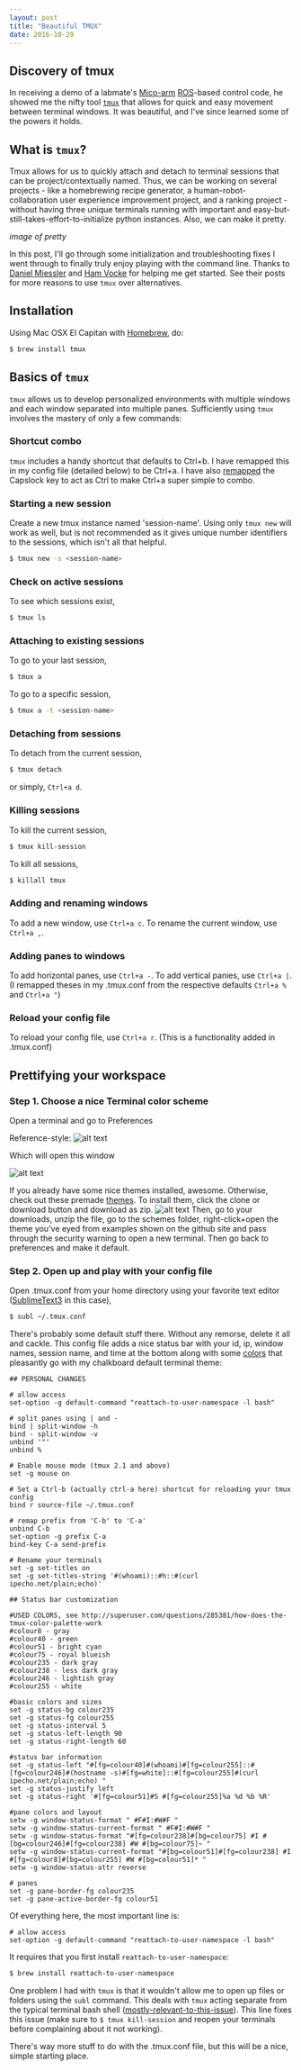 ```yaml
---
layout: post
title: "Beautiful TMUX"
date: 2016-10-29
---
```


[Preferences-img]: https://github.com/jvahala/jvahala.github.io/blob/master/_posts/images/20161029/tmux-terminal-preferences.png?raw=true "Preferences"
[Themes-img]: https://github.com/jvahala/jvahala.github.io/blob/master/_posts/images/20161029/tmux-download-terminal-themes.png?raw=true "Themes"
[Profile-img]: https://github.com/jvahala/jvahala.github.io/blob/master/_posts/images/20161029/tmux-terminal-profile-screen.png "Profile"


## Discovery of tmux 

In receiving a demo of a labmate's [Mico-arm](http://www.robotnik.eu/robotics-arms/kinova-mico-arm/) [ROS](http://wiki.ros.org/Robots/MICO)-based control code, he showed me the nifty tool [`tmux`](https://tmux.github.io/) that allows for quick and easy movement between terminal windows. It was beautiful, and I've since learned some of the powers it holds. 

## What is `tmux`? 

Tmux allows for us to quickly attach and detach to terminal sessions that can be project/contextually named. Thus, we can be working on several projects - like a homebrewing recipe generator, a human-robot-collaboration user experience improvement project, and a ranking project - without having three unique terminals running with important and easy-but-still-takes-effort-to-initialize python instances. Also, we can make it pretty. 

*image of pretty* 

In this post, I'll go through some initialization and troubleshooting fixes I went through to finally truly enjoy playing with the command line. Thanks to [Daniel Miessler](https://danielmiessler.com/study/tmux/#gs.gLmbnDs) and [Ham Vocke](http://www.hamvocke.com/blog/a-guide-to-customizing-your-tmux-conf/) for helping me get started. See their posts for more reasons to use `tmux` over alternatives. 

## Installation

Using Mac OSX El Capitan with [Homebrew](http://brew.sh/), do: 

```bash
$ brew install tmux
```

## Basics of `tmux` 

`tmux` allows us to develop personalized environments with multiple windows and each window separated into multiple panes. Sufficiently using `tmux` involves the mastery of only a few commands: 

### Shortcut combo
`tmux` includes a handy shortcut that defaults to Ctrl+b. I have remapped this in my config file (detailed below) to be Ctrl+a. I have also [remapped](https://coderwall.com/p/cq_lkg/remapping-caps-lock-key-to-something-more-natural-on-mac-os-x) the Capslock key to act as Ctrl to make Ctrl+a super simple to combo. 

### Starting a new session
Create a new tmux instance named 'session-name'. Using only `tmux new` will work as well, but is not recommended as it gives unique number identifiers to the sessions, which isn't all that helpful. 

```bash
$ tmux new -s <session-name>
```

### Check on active sessions
To see which sessions exist, 

```bash
$ tmux ls
```

### Attaching to existing sessions
To go to your last session, 

```bash
$ tmux a
```
To go to a specific session, 

```bash
$ tmux a -t <session-name>
```

### Detaching from sessions 
To detach from the current session, 

```bash
$ tmux detach
```
or simply, `Ctrl+a d`. 

### Killing sessions 
To kill the current session, 

```bash
$ tmux kill-session
```

To kill all sessions, 

```bash
$ killall tmux
```

### Adding and renaming windows 
To add a new window, use `Ctrl+a c`.
To rename the current window, use `Ctrl+a ,`. 

### Adding panes to windows
To add horizontal panes, use `Ctrl+a -`.
To add vertical panies, use `Ctrl+a |`. 
(I remapped theses in my .tmux.conf from the respective defaults `Ctrl+a %` and `Ctrl+a "`) 

### Reload your config file 
To reload your config file, use `Ctrl+a r`. (This is a functionality added in .tmux.conf)

## Prettifying your workspace

### Step 1. Choose a nice Terminal color scheme
Open a terminal and go to Preferences


Reference-style: 
![alt text][Preferences-img]

Which will open this window

![alt text][Profile-img]

If you already have some nice themes installed, awesome. Otherwise, check out these premade [themes](https://github.com/lysyi3m/osx-terminal-themes). To install them, click the clone or download button and download as zip. 
![alt text][Themes-img]
Then, go to your downloads, unzip the file, go to the schemes folder, right-click+open the theme you've eyed from examples shown on the github site and pass through the security warning to open a new terminal. Then go back to preferences and make it default. 

### Step 2. Open up and play with your config file
Open .tmux.conf from your home directory using your favorite text editor ([SublimeText3](https://www.sublimetext.com/) in this case), 

```bash
$ subl ~/.tmux.conf
```
There's probably some default stuff there. Without any remorse, delete it all and cackle. This config file adds a nice status bar with your id, ip, window names, session name, and time at the bottom along with some [colors](http://superuser.com/questions/285381/how-does-the-tmux-color-palette-work) that pleasantly go with my chalkboard default terminal theme: 

```
## PERSONAL CHANGES

# allow access 
set-option -g default-command "reattach-to-user-namespace -l bash"

# split panes using | and -
bind | split-window -h
bind - split-window -v
unbind '"'
unbind %

# Enable mouse mode (tmux 2.1 and above)
set -g mouse on

# Set a Ctrl-b (actually ctrl-a here) shortcut for reloading your tmux config
bind r source-file ~/.tmux.conf

# remap prefix from 'C-b' to 'C-a'
unbind C-b
set-option -g prefix C-a
bind-key C-a send-prefix

# Rename your terminals
set -g set-titles on
set -g set-titles-string '#(whoami)::#h::#(curl ipecho.net/plain;echo)'

## Status bar customization

#USED COLORS, see http://superuser.com/questions/285381/how-does-the-tmux-color-palette-work
#colour8 - gray 
#colour40 - green
#colour51 - bright cyan
#colour75 - royal blueish 
#colour235 - dark gray
#colour238 - less dark gray
#colour246 - lightish gray
#colour255 - white

#basic colors and sizes
set -g status-bg colour235
set -g status-fg colour255
set -g status-interval 5
set -g status-left-length 90
set -g status-right-length 60

#status bar information 
set -g status-left "#[fg=colour40]#(whoami)#[fg=colour255]::#[fg=colour246]#(hostname -s)#[fg=white]::#[fg=colour255]#(curl ipecho.net/plain;echo) "
set -g status-justify left
set -g status-right '#[fg=colour51]#S #[fg=colour255]%a %d %b %R'

#pane colors and layout 
setw -g window-status-format " #F#I:#W#F "
setw -g window-status-current-format " #F#I:#W#F "
setw -g window-status-format "#[fg=colour238]#[bg=colour75] #I #[bg=colour246]#[fg=colour238] #W #[bg=colour75]~ "
setw -g window-status-current-format "#[bg=colour51]#[fg=colour238] #I #[fg=colour8]#[bg=colour255] #W #[bg=colour51]* "
setw -g window-status-attr reverse

# panes
set -g pane-border-fg colour235
set -g pane-active-border-fg colour51

```

Of everything here, the most important line is: 

```
# allow access 
set-option -g default-command "reattach-to-user-namespace -l bash"
```

It requires that you first install `reattach-to-user-namespace`: 

```bash
$ brew install reattach-to-user-namespace
```

One problem I had with `tmux` is that it wouldn't allow me to open up files or folders using the `subl` command. This deals with `tmux` acting separate from the typical terminal bash shell ([mostly-relevant-to-this-issue](https://github.com/ChrisJohnsen/tmux-MacOSX-pasteboard)). This line fixes this issue (make sure to ```$ tmux kill-session``` and reopen your terminals before complaining about it not working). 

There's way more stuff to do with the .tmux.conf file, but this will be a nice, simple starting place. 
